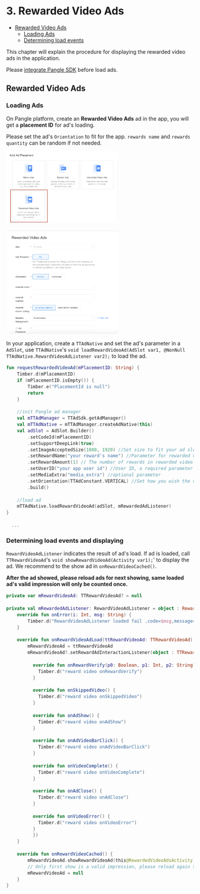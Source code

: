 # 3. Rewarded Video Ads


* [Rewarded Video Ads](#start/reward_ad)
  * [Loading Ads](#start/reward_ad_load)
  * [Determining load events](#start/reward_ad_loadevent)


This chapter will explain the procedure for displaying the rewarded video ads in the application.

Please [integrate Pangle SDK](1-integrate_en.md) before load ads.


<a name="start/reward_ad"></a>
## Rewarded Video Ads

<a name="start/reward_ad_load"></a>
### Loading Ads

On Pangle platform, create an **Rewarded Video Ads** ad in the app, you will get a **placement ID** for ad's loading.

Please set the ad's `Orientation` to fit for the app.
`rewards name` and `rewards quantity` can be random if not needed.


<img src="pics/reward_video_add.png" alt="drawing" width="300"/>  <br>

<img src="pics/reward_video_set.png" alt="drawing" width="300"/>


In your application, create a `TTAdNative` and set the ad's parameter in a `AdSlot`, use `TTAdNative`'s `void loadRewardVideoAd(AdSlot var1, @NonNull TTAdNative.RewardVideoAdListener var2);` to load the ad.

```kotlin
fun requestRewardedVideoAd(mPlacementID: String) {
    Timber.d(mPlacementID)
    if (mPlacementID.isEmpty()) {
        Timber.e("PlacementId is null")
        return
    }

    //init Pangle ad manager
    val mTTAdManager = TTAdSdk.getAdManager()
    val mTTAdNative = mTTAdManager.createAdNative(this)
    val adSlot = AdSlot.Builder()
        .setCodeId(mPlacementID)
        .setSupportDeepLink(true)
        .setImageAcceptedSize(1080, 1920) //Set size to fit your ad slot size
        .setRewardName("your reward's name") //Parameter for rewarded video ad requests, name of the reward
        .setRewardAmount(1) // The number of rewards in rewarded video ad
        .setUserID("your app user id") //User ID, a required parameter for rewarded video ads
        .setMediaExtra("media_extra") //optional parameter
        .setOrientation(TTAdConstant.VERTICAL) //Set how you wish the video ad to be displayed, choose from TTAdConstant.HORIZONTAL or TTAdConstant.VERTICAL
        .build()

    //load ad
    mTTAdNative.loadRewardVideoAd(adSlot, mRewardedAdListener)
}

  ...

```

<a name="start/reward_ad_loadevent"></a>
### Determining load events and displaying

`RewardVideoAdListener` indicates the result of ad's load. If ad is loaded, call `TTRewardVideoAd`'s `void showRewardVideoAd(Activity var1);`' to display the ad. We recommend to the show ad in `onRewardVideoCached()`.

**After the ad showed, please reload ads for next showing, same loaded ad's valid impression will only be counted once.**

```kotlin
private var mRewardVideoAd: TTRewardVideoAd? = null

private val mRewardedAdListener: RewardVideoAdListener = object : RewardVideoAdListener {
    override fun onError(i: Int, msg: String) {
        Timber.d("RewardVideoAdListener loaded fail .code=$msg,message=$i")
    }

    override fun onRewardVideoAdLoad(ttRewardVideoAd: TTRewardVideoAd) {
        mRewardVideoAd = ttRewardVideoAd
        mRewardVideoAd?.setRewardAdInteractionListener(object : TTRewardVideoAd.RewardAdInteractionListener {

          override fun onRewardVerify(p0: Boolean, p1: Int, p2: String?) {
            Timber.d("reward video onRewardVerify")
          }

          override fun onSkippedVideo() {
            Timber.d("reward video onSkippedVideo")
          }

          override fun onAdShow() {
            Timber.d("reward video onAdShow")
          }

          override fun onAdVideoBarClick() {
            Timber.d("reward video onAdVideoBarClick")
          }

          override fun onVideoComplete() {
            Timber.d("reward video onVideoComplete")
          }

          override fun onAdClose() {
            Timber.d("reward video onAdClose")
          }

          override fun onVideoError() {
            Timber.d("reward video onVideoError")
          }
          })
    }

    override fun onRewardVideoCached() {
        mRewardVideoAd.showRewardVideoAd(this@RewardedVideoAdsActivity)
        // Only first show is a valid impression, please reload again to get another ad.
        mRewardVideoAd = null
    }
}
```
